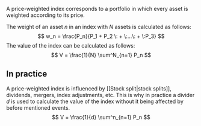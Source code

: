 A price-weighted index corresponds to a portfolio in which every asset is weighted according to its price.

The weight of an asset $n$ in an index with $N$ assets is calculated as follows:
$$ 
w_n = \frac{P_n}{P_1 + P_2 \: + \:...\: + \:P_3} 
$$
The value of the index can be calculated as follows:
$$ 
V = \frac{1}{N} \sum^N_{n=1} P_n 
$$
## In practice
A price-weighted index is influenced by [[Stock split|stock splits]], dividends, mergers, index adjustments, etc. This is why in practice a divider $d$ is used to calculate the value of the index without it being affected by before mentioned events.
$$
V = \frac{1}{d} \sum^n_{n=1} P_n 
$$
